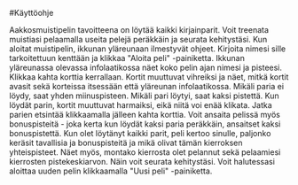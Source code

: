 #Käyttöohje

Aakkosmuistipelin tavoitteena on löytää kaikki kirjainparit. 
Voit treenata muistiasi pelaamalla useita pelejä peräkkäin ja seurata kehitystäsi.
Kun aloitat muistipelin, ikkunan yläreunaan ilmestyvät ohjeet. 
Kirjoita nimesi sille tarkoitettuun kenttään ja klikkaa "Aloita peli" -painiketta.
Ikkunan yläreunassa olevassa infolaatikossa  näet koko pelin ajan nimesi ja pisteesi. 
Klikkaa kahta korttia kerrallaan. Kortit muuttuvat vihreiksi ja näet, mitkä kortit avasit
sekä korteissa itsessään että yläreunan infolaatikossa.
Mikäli paria ei löydy, saat yhden miinuspisteen. Mikäli pari löytyi, saat kaksi pistettä.
Kun löydät parin, kortit muuttuvat harmaiksi, eikä niitä voi enää klikata.
Jatka parien etsintää klikkaamalla jälleen kahta korttia.
Voit ansaita pelissä myös bonuspisteitä - joka kerta kun löydät kaksi paria peräkkäin,
ansaitset kaksi bonuspistettä.
Kun olet löytänyt kaikki parit, peli kertoo sinulle, paljonko keräsit tavallisia ja 
bonuspisteitä ja mikä olivat tämän kierroksen yhteispisteet. Näet myös, montako kierrosta
olet pelannut sekä pelaamiesi kierrosten pistekeskiarvon. Näin voit seurata kehitystäsi.
Voit halutessasi aloittaa uuden pelin klikkaamalla "Uusi peli" -painiketta.

